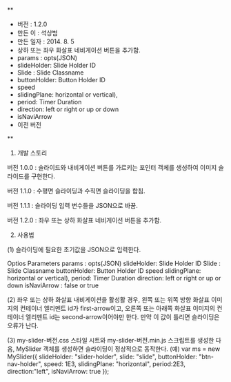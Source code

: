 **
 * 버전 : 1.2.0
 * 만든 이 : 석상범
 * 만든 일자 : 2014. 8. 5
 * 상하 또는 좌우 화살표 네비게이션 버튼을 추가함.
 * params : opts(JSON)
 * slideHolder: Slide Holder ID
 * Slide : Slide Classname
 * buttonHolder: Button Holder ID
 * speed
 * slidingPlane: horizontal or vertical),
 * period: Timer Duration
 * direction: left or right or up or down
 * isNaviArrow 
 * 이전 버전

**

1. 개발 스토리

버전 1.0.0 : 슬라이드와 내비게이션 버튼를 가르키는 포인터 객체를 생성하여 이미지 슬라이드를 구현한다.

버전 1.1.0 : 수평면 슬라이딩과 수직면 슬라이딩을 합침.

버전 1.1.1 : 슬라이딩 입력 변수들을 JSON으로 바꿈.

버전 1.2.0 : 좌우 또는 상하 화살표 네비게이션 버튼을 추가함.


2. 사용법

(1) 슬라이딩에 필요한 초기값을 JSON으로 입력한다.

Optios Parameters
params : opts(JSON)
slideHolder: Slide Holder ID
Slide : Slide Classname
buttonHolder: Button Holder ID
speed
slidingPlane: horizontal or vertical),
period: Timer Duration
direction: left or right or up or down
isNaviArrow : false or true

(2) 좌우 또는 상하 화살표 내비게이션을 활성활 경우, 왼쪽 또는 위쪽 방향 화살표 이미지의 컨테이너 엘리멘트 id가 first-arrow이고, 오른쪽 또는 아래쪽 화살표 이미지의 컨테이너 엘리멘트 id는 second-arrow이어야만 한다. 만약 이 값이 틀리면 슬라이딩은 오류가 난다.

(3) my-slider-버전.css 스타일 시트와 my-slider-버전.min.js 스크립트를 생성한 다음, MySlider 객체를 생성하면 슬라이딩이 정상적으로 동작한다.
	(예) var ms = new MySlider({
		slideHolder: "slider-holder",
		slide: "slide",
		buttonHolder: "btn-nav-holder",
		speed: 1E3,
		slidingPlane: "horizontal",
		period:2E3,
		direction:"left",
		isNaviArrow: true
	});

